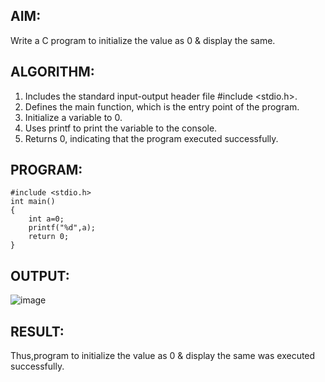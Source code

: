 ## AIM:
Write a C program to initialize the value as 0 & display the same.
## ALGORITHM:
1. Includes the standard input-output header file #include <stdio.h>.
2. Defines the main function, which is the entry point of the program.
3. Initialize a variable to  0.
4. Uses printf to print the variable to the console.
5. Returns 0, indicating that the program executed successfully.
## PROGRAM:
```
#include <stdio.h>
int main()
{
    int a=0;
    printf("%d",a);
    return 0;
}
```
## OUTPUT:
![image](https://github.com/VerginJenifer/c-programming--2/assets/136251012/24b4c97c-8164-41ed-99bf-8370f15041bb)
## RESULT:
Thus,program to initialize the value as 0 & display the same was executed successfully.
